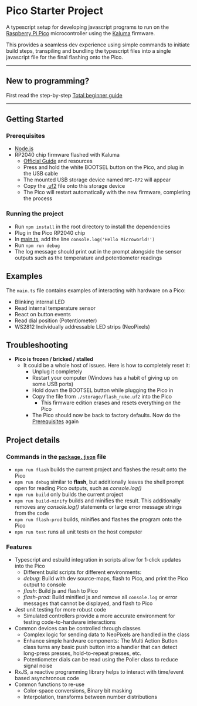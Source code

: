 # Pico Starter Project

A typescript setup for developing javascript programs to run on
the [Raspberry Pi Pico](https://www.raspberrypi.com/products/raspberry-pi-pico/) microcontroller using
the [Kaluma](https://kalumajs.org/) firmware.

This provides a seamless dev experience using simple commands to initiate build steps, transpiling and bundling the
typescript files into a single javascript file for the final flashing onto the Pico.

---

## New to programming?

First read the
step-by-step [Total beginner guide](https://github.com/Blaarkies/pico-starter-project-ts/wiki/Total-beginner-guide)

---

## Getting Started

### Prerequisites

- [Node.js](https://nodejs.org/en)
- RP2040 chip firmware flashed with Kaluma
    - [Official Guide](https://kalumajs.org/) and resources
    - Press and hold the white BOOTSEL button on the Pico, and plug in the USB cable
    - The mounted USB storage device named `RPI-RP2` will appear
    - Copy the [.uf2](storage/kaluma-rp2-pico-1.1.0.uf2) file onto this storage device
    - The Pico will restart automatically with the new firmware, completing the process

### Running the project

- Run `npm install` in the root directory to install the dependencies
- Plug in the Pico RP2040 chip
- In [main.ts](src/main.ts), add the line `console.log('Hello Microworld!')`
- Run `npm run debug`
- The log message should print out in the prompt alongside the sensor outputs such as the temperature and potentiometer
  readings

## Examples

The `main.ts` file contains examples of interacting with hardware on a Pico:

- Blinking internal LED
- Read internal temperature sensor
- React on button events
- Read dial position (Potentiometer)
- WS2812 Individually addressable LED strips (NeoPixels)

## Troubleshooting

- **Pico is frozen / bricked / stalled**
    - It could be a whole host of issues. Here is how to completely reset it:
        - Unplug it completely
        - Restart your computer (Windows has a habit of giving up on some USB ports)
        - Hold down the BOOTSEL button while plugging the Pico in
        - Copy the file from `./storage/flash_nuke.uf2` into the Pico
            - This firmware edition erases and resets everything on the Pico
        - The Pico should now be back to factory defaults. Now do the [Prerequisites](#Prerequisites) again

## Project details

### Commands in the [`package.json`](package.json) file

- `npm run flash` builds the current project and flashes the result onto the Pico
- `npm run debug` similar to **flash**, but additionally leaves the shell prompt open for reading Pico outputs, such as
  _console.log()_
- `npm run build` only builds the current project
- `npm run build-minify` builds and minifies the result. This additionally removes any _console.log()_ statements or
  large error message strings from the code
- `npm run flash-prod` builds, minifies and flashes the program onto the Pico
- `npm run test` runs all unit tests on the host computer

### Features

- Typescript and esbuild integration in scripts allow for 1-click updates into the Pico
    - Different build scripts for different environments:
    - _debug_: Build with dev source-maps, flash to Pico, and print the Pico output to console
    - _flash_: Build js and flash to Pico
    - _flash-prod_: Build minified js and remove all `console.log` or error messages that cannot be displayed, and flash
      to Pico
- Jest unit testing for more robust code
    - Simulated controllers provide a more accurate environment for testing code-to-hardware interactions
- Common devices can be controlled through classes
    - Complex logic for sending data to NeoPixels are handled in the class
    - Enhance simple hardware components: The Multi Action Button class turns any basic push button into a handler that
      can detect long-press presses, hold-to-repeat presses, etc.
    - Potentiometer dials can be read using the Poller class to reduce signal noise
- RxJS, a reactive programming library helps to interact with time/event based asynchronous code
- Common functions to re-use
    - Color-space conversions, Binary bit masking
    - Interpolation, transforms between number distributions
